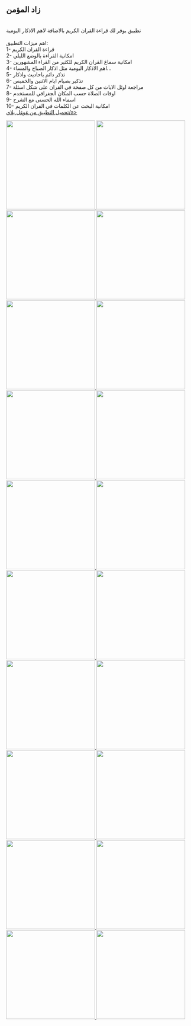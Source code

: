 ## زاد المؤمن
</br>تطبيق يوفر لك قراءة القران الكريم بالاضافة لاهم الاذكار اليومية
</br></br>اهم ميزات التطبيق:
</br>1- قراءة القران الكريم
</br>2- امكانية القراءة بالوضع الليلي
</br>3- امكانية سماع القران الكريم للكثير من القراء المشهورين
</br>4- اهم الاذكار اليومية مثل اذكار الصباح والمساء...
</br>5- تذكر دائم باحاديث واذكار 
</br>6- تذكير بصيام ايام الاثنين والخميس
</br>7- مراجعة اوئل الايات من كل صفحة في القران على شكل اسئلة
</br>8- اوقات الصلاة حسب المكان الجغرافي للمستخدم
</br>9- اسماء الله الحسنى مع الشرح
</br>10- امكانية البحث عن الكلمات في القران الكريم
</br>
<a href="#">تحميل التطبيق من غوغل بلاي/a>
</br>
<div display: flex>
  <img src="https://user-images.githubusercontent.com/96287253/204239110-751bb7fa-8837-4037-ae18-03496d25f0b6.jpg"width="240 >
  <img src="https://user-images.githubusercontent.com/96287253/204239066-dfd64bb9-9c93-44ab-9cf4-82d32a662023.jpg" width="240" >
  <img src="https://user-images.githubusercontent.com/96287253/204239910-d94e6efc-be54-4465-8356-a0ef3d7b5feb.jpg" width="240" >
  <img src="https://user-images.githubusercontent.com/96287253/204240589-7ce6d501-55f8-4742-bf11-685c78060f49.jpg" width="240" >
  <img src="https://user-images.githubusercontent.com/96287253/204239965-2d8a98c7-11b3-4286-8188-00d6b3edebcc.jpg" width="240" >
  <img src="https://user-images.githubusercontent.com/96287253/204239999-3c82b057-3767-43fd-8a04-b601a46279d6.jpg" width="240" >
  <img src="https://user-images.githubusercontent.com/96287253/204240002-ae363b6e-bd80-4707-9297-ee32de512b05.jpg" width="240" >
  <img src="https://user-images.githubusercontent.com/96287253/204240005-7a42f519-f553-41a1-a290-e478c4682b38.jpg" width="240" >
  <img src="https://user-images.githubusercontent.com/96287253/204240011-57c07424-9917-477f-8320-7432657e0e28.jpg" width="240" >
  <img src="https://user-images.githubusercontent.com/96287253/204240016-ca3efbc8-14db-4fc2-a4f0-257be94e4d32.jpg" width="240" >
  <img src="https://user-images.githubusercontent.com/96287253/204240019-c9527260-677c-410c-856a-e0c1ae543ec1.jpg" width="240" >
  <img src="https://user-images.githubusercontent.com/96287253/204240020-d7e7510d-267d-46d2-a8ad-fcba71b72f4b.jpg" width="240" >
  <img src="https://user-images.githubusercontent.com/96287253/204240025-ac87afc7-6246-4e76-90f0-434990cc26e5.jpg" width="240" >
  <img src="https://user-images.githubusercontent.com/96287253/204240033-56c76f2c-7154-4dfe-9ef1-e3c99118f27f.jpg" width="240" >
  <img src="https://user-images.githubusercontent.com/96287253/204240544-6a18e6cc-00de-4fd5-8d61-2944760a0502.jpg" width="240" >
  <img src="https://user-images.githubusercontent.com/96287253/204240555-bb8e2a0f-a87c-444f-b3c5-8a605ad65523.jpg" width="240" >
  <img src="https://user-images.githubusercontent.com/96287253/204240560-49c8819a-1cce-4484-a8c3-708801b6649c.jpg" width="240" >
  <img src="https://user-images.githubusercontent.com/96287253/204240054-84cadc50-5252-41cf-8dc9-6eef20feae3b.jpg" width="240" >
  <img src="https://user-images.githubusercontent.com/96287253/204239987-c38d4ea8-fa0a-4ca7-85c3-f678c109f084.jpg" width="240" >
  <img src="https://user-images.githubusercontent.com/96287253/204239992-441b1ac4-e239-482b-9107-1730da7b964c.jpg" width="240" >
  <img src="https://user-images.githubusercontent.com/96287253/204239997-9ed5b418-0569-4884-8bcd-0185275c5a91.jpg" width="240" >
</div>

